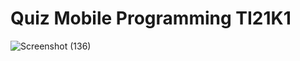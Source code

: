 # Quiz Mobile Programming TI21K1

![Screenshot (136)](https://github.com/user-attachments/assets/a6ec9bab-58c6-4013-a615-0ee6ffdf190c)
